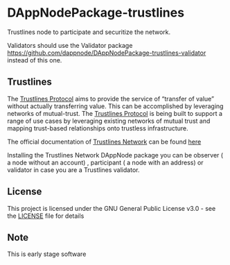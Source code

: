 # DAppNodePackage-trustlines

Trustlines node to participate and securitize the network.

Validators should use the Validator package https://github.com/dappnode/DAppNodePackage-trustlines-validator instead of this one.

## Trustlines

The [Trustlines Protocol](https://trustlines.network/) aims to provide the service of “transfer of value” without actually transferring value. This can be accomplished by leveraging networks of mutual-trust. The [Trustlines Protocol](https://trustlines.network/) is being built to support a range of use cases by leveraging existing networks of mutual trust and mapping trust-based relationships onto trustless infrastructure.

The official documentation of [Trustlines Network](https://trustlines.network/) can be found [here](https://docs.trustlines.network/)

Installing the Trustlines Network DAppNode package you can be observer ( a node without an account) , participant ( a node with an address) or validator in case you are a Trustlines validator.

## License

This project is licensed under the GNU General Public License v3.0 - see the [LICENSE](LICENSE) file for details

## Note

This is early stage software
